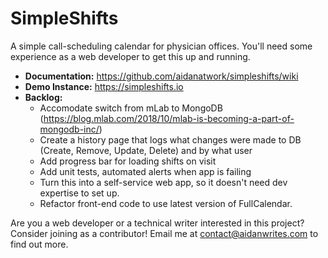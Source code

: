 # SimpleShifts
A simple call-scheduling calendar for physician offices. You'll need some experience as a web developer to get this up and running.

- **Documentation:** https://github.com/aidanatwork/simpleshifts/wiki
- **Demo Instance:** https://simpleshifts.io
- **Backlog:** 
    - Accomodate switch from mLab to MongoDB (https://blog.mlab.com/2018/10/mlab-is-becoming-a-part-of-mongodb-inc/)
    - Create a history page that logs what changes were made to DB (Create, Remove, Update, Delete) and by what user
    - Add progress bar for loading shifts on visit
    - Add unit tests, automated alerts when app is failing
    - Turn this into a self-service web app, so it doesn't need dev expertise to set up.
    - Refactor front-end code to use latest version of FullCalendar. 
    
Are you a web developer or a technical writer interested in this project? Consider joining as a contributor! 
Email me at contact@aidanwrites.com to find out more.
